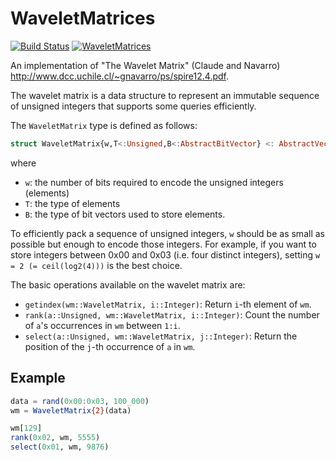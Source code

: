 # WaveletMatrices

[![Build Status](https://travis-ci.org/BioJulia/WaveletMatrices.jl.svg?branch=master)](https://travis-ci.org/BioJulia/WaveletMatrices.jl)
[![WaveletMatrices](http://pkg.julialang.org/badges/WaveletMatrices_0.4.svg)](http://pkg.julialang.org/?pkg=WaveletMatrices&ver=0.4)

An implementation of "The Wavelet Matrix" (Claude and Navarro) <http://www.dcc.uchile.cl/~gnavarro/ps/spire12.4.pdf>.

The wavelet matrix is a data structure to represent an immutable sequence of
unsigned integers that supports some queries efficiently.

The `WaveletMatrix` type is defined as follows:

```julia
struct WaveletMatrix{w,T<:Unsigned,B<:AbstractBitVector} <: AbstractVector{T}
```

where

* `w`: the number of bits required to encode the unsigned integers (elements)
* `T`: the type of elements
* `B`: the type of bit vectors used to store elements.

To efficiently pack a sequence of unsigned integers, `w` should be as small as possible but enough to encode those integers.
For example, if you want to store integers between 0x00 and 0x03 (i.e. four distinct integers), setting `w = 2 (= ceil(log2(4)))` is the best choice.

The basic operations available on the wavelet matrix are:

* `getindex(wm::WaveletMatrix, i::Integer)`: Return `i`-th element of `wm`.
* `rank(a::Unsigned, wm::WaveletMatrix, i::Integer)`: Count the number of `a`'s occurrences in `wm` between `1:i`.
* `select(a::Unsigned, wm::WaveletMatrix, j::Integer)`: Return the position of the `j`-th occurrence of `a` in `wm`.


## Example

```julia
data = rand(0x00:0x03, 100_000)
wm = WaveletMatrix{2}(data)

wm[129]
rank(0x02, wm, 5555)
select(0x01, wm, 9876)
```
